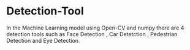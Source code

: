 # Detection-Tool

In the Machine Learning model using Open-CV and numpy there are 4 detection tools such as Face Detection , Car Detetction , Pedestrian Detection and Eye Detection.
